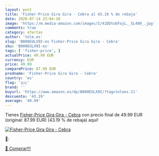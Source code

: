 ```yaml
---
layout: post
title: 'Fisher-Price Gira Gira - Cebra al 43.19 % de rebaja'
date: 2020-07-14 23:04:10
image: 'https://m.media-amazon.com/images/I/41DDtobFajL._SL400_.jpg'
comments: true
category: ofertas
author: 'tole.es'
slug: 'B000EULX9I-es Fisher-Price Gira Gira - Cebra'
sku: 'B000EULX9I-es'
tags: [ 'fisher-price', ]
actualPrice: 49.99 EUR
currency: EUR
price: 49.99
comparePrice: 87.99 EUR
prodname: 'Fisher-Price Gira Gira - Cebra'
country: 'es'
flag: '🇪🇸'
brand: ''
buyurl: 'https://www.amazon.es/dp/B000EULX9I/?tag=tolees-21'
descuento: '43.19'
average: '49.99'
---
```


Tienes [Fisher-Price Gira Gira - Cebra](https://www.amazon.es/dp/B000EULX9I/?tag=tolees-21) con precio final de  49.99 EUR (original: 87.99 EUR) (43.19 %  de rebaja) aqui!

[![Fisher-Price Gira Gira - Cebra](https://m.media-amazon.com/images/I/41DDtobFajL._SL400_.jpg)](https://www.amazon.es/dp/B000EULX9I/?tag=tolees-21)

🔎:


[🛒 Comprar!!!](https://www.amazon.es/dp/B000EULX9I/?tag=tolees-21)
